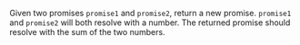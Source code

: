 Given two promises `promise1` and `promise2`, return a new promise. `promise1` and `promise2` will both resolve with a number. The returned promise should resolve with the sum of the two numbers.